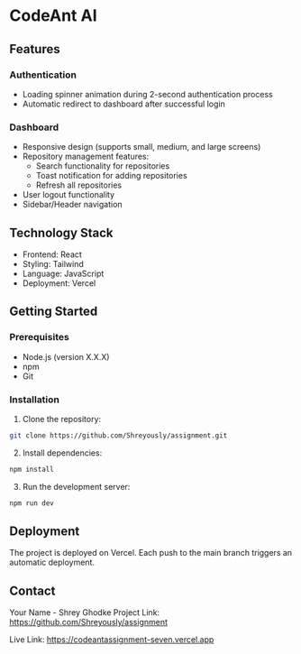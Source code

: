 # CodeAnt AI

## Features

### Authentication
- Loading spinner animation during 2-second authentication process
- Automatic redirect to dashboard after successful login

### Dashboard
- Responsive design (supports small, medium, and large screens)
- Repository management features:
  - Search functionality for repositories
  - Toast notification for adding repositories
  - Refresh all repositories
- User logout functionality
- Sidebar/Header navigation


## Technology Stack
- Frontend: React
- Styling: Tailwind
- Language: JavaScript
- Deployment: Vercel

## Getting Started

### Prerequisites
- Node.js (version X.X.X)
- npm 
- Git

### Installation
1. Clone the repository:
```bash
git clone https://github.com/Shreyously/assignment.git

```

2. Install dependencies:
```bash
npm install
```

3. Run the development server:
```bash
npm run dev
```

## Deployment
The project is deployed on Vercel. Each push to the main branch triggers an automatic deployment.


## Contact
Your Name - Shrey Ghodke
Project Link: https://github.com/Shreyously/assignment

Live Link: https://codeantassignment-seven.vercel.app

